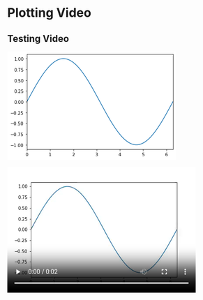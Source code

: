 # Plotting Video
## Testing Video


    
![png](video_files/video_2_0.png)
    



<video width="432" height="288" controls autoplay loop>
  <source type="video/mp4" src="data:video/mp4;base64,AAAAIGZ0eXBNNFYgAAACAE00ViBpc29taXNvMmF2YzEAAAAIZnJlZQAAYchtZGF0AAACrgYF//+q
3EXpvebZSLeWLNgg2SPu73gyNjQgLSBjb3JlIDE2NCByMzA5NSBiYWVlNDAwIC0gSC4yNjQvTVBF
Ry00IEFWQyBjb2RlYyAtIENvcHlsZWZ0IDIwMDMtMjAyMiAtIGh0dHA6Ly93d3cudmlkZW9sYW4u
b3JnL3gyNjQuaHRtbCAtIG9wdGlvbnM6IGNhYmFjPTEgcmVmPTMgZGVibG9jaz0xOjA6MCBhbmFs
eXNlPTB4MzoweDExMyBtZT1oZXggc3VibWU9NyBwc3k9MSBwc3lfcmQ9MS4wMDowLjAwIG1peGVk
X3JlZj0xIG1lX3JhbmdlPTE2IGNocm9tYV9tZT0xIHRyZWxsaXM9MSA4eDhkY3Q9MSBjcW09MCBk
ZWFkem9uZT0yMSwxMSBmYXN0X3Bza2lwPTEgY2hyb21hX3FwX29mZnNldD0tMiB0aHJlYWRzPTkg
bG9va2FoZWFkX3RocmVhZHM9MSBzbGljZWRfdGhyZWFkcz0wIG5yPTAgZGVjaW1hdGU9MSBpbnRl
cmxhY2VkPTAgYmx1cmF5X2NvbXBhdD0wIGNvbnN0cmFpbmVkX2ludHJhPTAgYmZyYW1lcz0zIGJf
cHlyYW1pZD0yIGJfYWRhcHQ9MSBiX2JpYXM9MCBkaXJlY3Q9MSB3ZWlnaHRiPTEgb3Blbl9nb3A9
MCB3ZWlnaHRwPTIga2V5aW50PTI1MCBrZXlpbnRfbWluPTI1IHNjZW5lY3V0PTQwIGludHJhX3Jl
ZnJlc2g9MCByY19sb29rYWhlYWQ9NDAgcmM9Y3JmIG1idHJlZT0xIGNyZj0yMy4wIHFjb21wPTAu
NjAgcXBtaW49MCBxcG1heD02OSBxcHN0ZXA9NCBpcF9yYXRpbz0xLjQwIGFxPTE6MS4wMACAAAAQ
XmWIhAAv//72rvzLK0cLlS4dWXuzUfLoSXL9iDB9aAAAAwAA1WnlBlKTViO+gAAeSG8H/P+IBcgp
qFiJ6OgGtohPM5Tz6u7ZxBt0i0UdqJB0KZn/1wnhcgCrkPlbZPhsgsn6Oc1yOU4+3HsanVKTYKxJ
wy/rgR5tBDdh1zAvTQ6dxFwLRytCS14mTUPWKp7fE3yGrgAk/cpkY3a1fEioVesYdWDRTDT7pSCM
i5YvzAJHdpfmg8e7GCoIoukz08TIKsM0bgmPwSp7s6tlhkBZVATFKfPPmouuRwkg9xq4nqdIi3Ku
gWqoUBqnnUHsqglOFb89A2vNxb2ooBFPDx2xIXalGyShGY4WliIWuzum3S9hXj9ewUPl4AE6KU0S
dvYJ2Gk29ciansVsTa7Id9nBd0U5Gc4yLKko60uJZdVAYR/fhVt6vKd4PqpxkZkmF4GucRLAGR+u
miaoo2cjmvr6r4TbIzIBoicwe0AEoIyDUojJuxRs9Obd1GW5Vtoo4D3DThIbkt8KU6uTg7y0zURL
EGx9Qq+Xi7R1XUsWs8YB7FKRxXKR9ouVVo81xej0TuNq/h/VwwH6v9JONDRwz1agt4KN1zTncoli
f7YRRAmu4nGxisLKwJsDMVnFzNJtl2b+OB9M8T5yNCU6oOTYdCc1X4OotmpjomRTa79oWKkcp6ir
70pm1O3HLwAAAwP7zYwiWyH8ZQitX2kzaFWC2BFPNvPQ/2B6h12rje8LBBQoWt6CyTXTkROSPnKa
oxF3INIFddZSQJbbMmJqsKyMadbUSTfDmvjGwtXDNBpLeR70MRL4kZ0y+bp0Ei3cGGZIB9drjz6R
qCrWnXTza0K9abZRFWrji0Gbg+eNDW1GBFv6EmQ4wPoGSMs4NrP9h0LCt8Q47m60cuT7m5EVIMcq
+VpD17kamT5K7akJviYtvJPaJe69xQPjC86/PBaMTMstxyeurSmbE19TUzxnLbbCfNsbQMeKusLO
JSKD3NT9so4Lru8HcnHrmtaK/PJykeozcKyqpEJi4yRTfmP5o9sPaoiaJ9WNloLNjVL2HFTgJoPg
WRinWCNNHbmmTLbB5LuMkJGfK607+rsmEf5WSPe3aJuVGCA6Is9nmmF0t/GuDNribptxZWDY7bwX
dTI4AUj0SY/2pKX5NRL9UBvOLdhlKqWtiu633CssdnvNzU6wnepbJj6k+SeNr78BD+rIjuLaNH7T
d9rQn7ZAj9CpCsdW3yFjLr6J3WfXymve/Sb3zDtWklhgDEZKTUDgqh3qHwyXRlmu9Fw8cnntjzSo
N4qletYm2ydJ4s3KjJeZby8d/IDigXPQRjyHOOKy4UkCBVvS3bYTpITdEyK2LUZu6CyQqto2PAqm
TLsUhO9j2AlRlM7I4hqD+FRGB+VRaYyIhTY91CACGsDteIYqZyPzY+tFDd42sVBbdtbn8PM1aWC8
pI7Nma1dAQbeLYDIsuj0H4Xho/HYJg/jgYEcvfrAic3h1POqWN/PNWwQ2LxcEY+psYgtGOB1DchD
h/pBews7Zt44u1gGhm0tU+5/EuMSqIDC2wXokMq2ZDIfUAM60VlJOHRrrXmoN+A59gZxoSzOyN9C
BneoipufHJs6POkWG1vDElQnCrRugGZM0EzsGoXdyTLhaEuKbJxUNY4mXHWi86cTrh/d+AzU4qXY
LUib8zkhRi0xW6gJXRJ+bF3dWbJfRq1AEqYylYm0xyrWJ780WEliNgeID4Hxo/ju5EIOovEbWTau
pKR0tjKzE1/9i0aqjQ9c/vF0oEy0K6jjSnWtRXDJwgTAssdthSiuoK0zLqP9C7u3v31mQmVVNlwE
LQAJ5SzSF8NDXyo1Wel0L0+uob01aKFmigjG9GtsHCzINWAeQGjGjgou1wnqDlUOWxEQaOx6439Z
2/QYXGaC2ChvklrKPkePNy93yqNSgmuMadJxwq8xOdjJ4XsdauBfuqBV33IjUMRw4fqR7935L6uf
TXIcOz23MRHjZycP5VKhYyZiH/HE0zfXYJxf21FSHwS/1n3hkgZiCz+MRkZsnrUBDbTIac6kqTje
C1izOCAfMk8tA2jUD/Z2vkdCT7zZ15h5YTn5YhiuwKtnc4j+m9YJzrCf7IGZfGFRLAd2SLXt2j8l
zgCnbXyled2Bz2YOFlYHf3i1tFDrfg4qfQFWmmiJ6f7RSsjtDf59/ec1g6+G0wMkotcF8oT3vn6w
BH+0bL1Yv79rq1lnQUPju038F8h9UYz1/+TEnzh0wajZst7E9qNkjZ3GItXCLCmTOqBgmJNa/9GV
3beebI2ctsuZ/xkbHiB3QP8pY68r/tvzRjJ3VET59rlenTINAxwai+q28hEeP0MPfDRKhQY6DRfS
19oPke7hZP5l0hpt7GbYbVO2aeF6gMen2QpTPUe/Y3NTg03tSE9LnsJ9SoS21AnraIgRjXMjHMkY
i+tNJWCJqwRnU+T3f/cTdQnwW/5AKfiadMJojpltKr7D0N9rFUZ1rn1UAi6kK9xgpPXv6uEV/FnX
39CSmqiP/bxaTM0GAMI0PKHcpt4HAhfwF/Nbk6n+hs4T+ZotyJwLhS/2S99P4QRWRa5TFzQ6xZkA
yAtnB1WR+uvcbL83+ldAMf464jbVvDLjK649MT5WOdGS8hyiIo3KUhvP/tj2zUOXj4O3flLarbf0
DrKvdJIGa4mjTP4q0715X1ggkRcvLOHCEu31VHDqCftPqAV2zmhNiYfjeprda2QzBEI+xkiPnZuB
N/hjnrmEwhPBpi+pfPF0nGgZR2ccHAcWW8XdrWJwsJobc9Ega/LowzrTUDp4hAGxjGdaObrJi9GR
WEMmMxuu9ka3evDVLCAEZsOtCMPx5hkh80vaGOvWbp7r/3Dbc/7NsR/DboGOvcDhpwN64KjVtwIJ
iZ7N82J4zZlRAU0W7YUkLfeAT5mIMMiTEaTQVAk64AACMcClxtZbtxLBvgs5jOc3r/N9LKDYjfT2
6Y+/xWsolN7qI2sCGPkHcwOxCicv+35oEv6sP0Wl7Xu3akbUjG+w+C2Cggk/80tDu7QWt+gTmSsx
cfVZGkhh9IuA2I2P2/5SiQJNP4asj3UAbfwKU/FQOscQVIkN9tMDMgcoIb4Q/zmyVdOHOT14afc6
C1vMPnJQPT+crXFRRVmJYgISL5oS9JiE+44ufETfMfVHwFJhOKzpSIR4IXP37gA8wI9KDsdVGyTu
9DixKlD2VTE9PDBbeQnikj90/ki/3vWP+DQuA1MZNGSOtAOswiFaNHUna+nD5zRkM/8qRx1F2krp
bFerHRMkmdKnF+bqVjjhsIS6iHt+2tAGop97xslpivsTBJT8sYQp6Vvq5ovvZOqqB4KBK+ciQ1p7
tCuCZ0FPPaKhmH2KpLNhRGItDKw+TelHs3cBdTd8OICSKeVB08CO5fLCpPXhXqXQSvUuMfJ6A0AN
XwF3SeoBfhFlig6fbLdgdUPemP1m41f8eG6b3kjpEX1RX6kEdqUI6DxUtGysmZ4E7Ei9gj8FaJ8K
YbqSR//dHdpZYSMzl2hWr2G6rEK5T6l8rHcoR+EitDL4QdIPkAAKDE9o5qxgvm/pvYtlXcJvPQs1
u0SiHAv8YbiChPeMFxSEesuTa+p12B4S08Ky6rGhbj2cUpIOLxtjkMnygAg+0w5pxEEcDD7U00Fn
J4IRYCSvwlHP0+tPqccYJ49mJGa0OtlPYTZWACMgFR2cvoBjNsY1HyHAM4xQ0FMCMbekH2A98lxY
FapRdYTGFdox/x3q+lgozHplIx1YR+q1UFf51Ky3Zd6FbG4wJf7bt3O/YWPpOGDBnVYe6kb9/h/9
dZveyhv64BBOgVbdxtqyuG+4VPOuIu1bqxGJbFFsuslIIyGJnt9/QvqgNV6xP7teZVvMuST3JIn0
Uc8rPqOJSfY+WZGnh7aOehRwIpKHagzdAjv/p/Zc0jbF9I6Gst/p0/mmNzPVDHKRVn+h15DxV8GK
78VsKebHpWGnDNCRJ8OtQsle9Kx03fuYoNguz/3SdGgilK7/FLGZnGqfCm0s6AEAiu3HFJJlI1iL
VpoZUWiSffbajCGvqPzRhYAFgMQWdLvMWUEQJkl2k/yAY3af+otVHeuITNtdO+5yd9z70p2D8/3u
McaSrvyc57IFauB6SvmQ7IJe+Hg5LHRe0hlGg8j7WLOpYnObPgECguAYNkhlp+Ww+gAQzpHmSRqI
TU8Qjy81F+HLTs7PE6buSGAwzZhZuzavz7luL7gi6DahjAzrnTQlSy8QQkMPIS9HEXLRoZ10dDt2
jFzA239PoUfNHz1gIU1/8DKwc1QT//h20PoBFj5GigQzhoTO+HHxnI1L4IUYG4+Y7jDPwD4f1bPy
IF7/vUUyzu+xNR7WHVWw6ZUF5CqsfD4bD1H7B11NY2O7eG1niYe1w4GNKqeNdlI5uuV+UpHu58YG
Fb5A2XN+A7Ut0nCWCotbVfGC+31pUyEiYoASAMNfjTvXKDyY6qX56GIxeqhjdeojp3jNTBeCMBRZ
Rion+RZITvzHasLbV7E7T8/xHOIOk1ms9/Bua9ab28iRaxevyd9kztTbe/Xg2b+PWPC3CodUOsfR
rXw2fvbWzXFPz/I7kB+nZ3ojB9fyz9KT2Ly8k61dhs2gauuB8upjad3cJBXtk5nFn0oCcsyTq1KE
GcOUqeqSv2iidayk6rxEEF4makoDUCKCkgY64AlwM/9XzCV2dDI4i2km4kohzXm+Kj2fnr8olPf0
Oz6irrb3PUO1HfEvsCsb6HmREsAsmUXS7J2LxnI2cylG3qwSz3kWVY1j95ctcUsM7yGgSPP2zOnS
Ey6otC1WM5YuwPCgLNeVzbJmJqQUJ4rlYow9tbcb2Vyv5zifZrE42umyBKCm3WO/ugtLCtRtgLCH
wuGZiDGDXLbjlQQHdMsJBJqQel9DzMzYqFIoiCV0n7qPYrTBe7jm1EeUt+USfvVt42E26y6j3aZQ
3wZ7BZ+MvVGRxjrqVcl14V++wOavq8spmRxZ3FzD1FAx7SX7f1VkLX5uVYOYNJqc+Z7yYITr49g3
DT4B0Q09KKEtLlXTswVZ0+8/7Le2tdqR9ctfRP+EVOwOvwwg5Hl3rZ14h/5+lfSpIzIBa7ykzqSS
+Ug0tB6HlD19/9iw62EGJe9PTLFIPdzqYSAnwpSpuUASGxNktrByEGnwcmaLOSWsDN3ZwMlBee4e
AcwbQy9/y9OH/KnhUeumEqIYVY6OGTJ670oc2/IF98GKk56c41Wc9r4GL3rtPntlhLlyCCNezpT7
HXh6ANIU5A0xLggKIVXJWIWChqmU3nVZ1bYnab6Q6fS+z+xkMzNoKblQGw+01TszSadtqQ84gquS
cxDH4/SwuCMv1JBQbEHhMsusQguDfBchhxI2e59MWSHYRVOz/w8VztM8QJ+Wws5mObSfeXIKuuhk
A/jq/x2dUoe+a0ND71m1hxxKdftCnhtsFzbkIWJiDNHCym/XJInt7oA2xqcIMcPL2nocx1O8WYdl
m/VbtEI+ZeoLVCRRhFqojAGwCAguDd8+n32i3MMzIKp1w0m8gXf6FTStadjqUObAnuoYXbrRoo6h
mzVFMY0w4DCyWtK7tUaSpT5Se0ingheCF4G8CwvrAAACXUGaI2xC//6MsAig6nANEXmV69YqVlPR
cXpLD4OHQIMWE45SPF/wD7UBlHB5FW2/4Lxi700C9ym10doWkLCt/DnD11kZ1DrI6gDd2f9UimTm
sccpITfMpGvzfaCAod9wFcEqlgHai8W/vCiz/M5udDWnj6dD4Sg3/qGTLzJM/06aUSXlV1pKUQn7
IzSJP0v2uBu70Tq2i6wMMaMwDcmWo6tpOUPX33HWSrTIiCzd+pH4sLPeqM5xewV+06Rs4I14tito
dTgIp2j76EFIwfbGwLR/g4GKvMH9fWsLGMUbQQmD17Q5PEU+Zdia/QDDe/RkyEXNgtcm0UNw/tCN
ohol1l26zaxWs6oMk2nlGoRguLI0zJRxu8ybhekELiu3I0WL42l/cwxuzDk1zl5bsgC0PvVdqiBL
HP5tlZU6Sb9nUx1Q2nx9EGQEEW0qxzvXC5ebFUE3x1X54A0fvCkx//oa7NZDEXGgOyEx641cSSvs
RS4uTCWBwcD4uM1/rNtAq/jt9n0XYNZKVckQvGnlAQ1/rqBGh/HRhnxH3fWsbJ4wrtoHolw8gBEf
vKggneLvnPj5je8ZqONAjtOwXlPqg209PdbXBqU6NCITbJQpvrHYPL9MMyZxzpACcL52FrqDnESK
qy7d2+e5geyQsBj33Mo6ZWt89lD2/z/QbDTPvjUWU70wItKmd+Fgv54kwG8uZhknjuNknBV5xj9O
w1JBwBDDsPjN/zwiFB4eVGjfd+ZInb82Eeln5Vh7l4i+5w1bVgtfymp6NTH0VuBdtT+eSZhvcME8
qfiFncO+UMV8fynAAAAAuUGeQXiEfwJLB34jmDVBrjtM+0FtM7V7RS8iDuNRZEnvFB1W0aOngHG9
OsQUe/l+ojId8Xsp+phoui9xyb70faRbNznBjp5v+jA9bAFESDNHdMQv61gBcEhzQVCz/DOKHhuC
WnEsX1BXTdDIBrOABjJoEHSm4SrBcgidqdyBe06r+9n0seEvsIl2YCUW0v5PB6IDqwsEsUtOn31G
G5M+b42elFP5HtCf68jXf8wTzQ0YKiOua8KpEBBRAAAAowGeYmpH/wdADaHoZBNBwEri/QZVqIi6
OQHAVaf35F94OfJVGQmrFVQzebToqnQhAwFBTNnpktLgDkfp4ATV0LvoDuvRJY67tz19+qni61EN
vRjVfagfR1c+hQZnX6lDhqKNQK7aWfyubQJI/DZ0puoNPf7Awt898XWP9m9/9XEzX4vHZCPjPl89
fpONij/NYJV9lDWzTVksm2NyJLvm6vHwV8AAAAFWQZplSahBaJlMFPDP/p4QVnFjpHpF/YRntipX
Ypn4/XlocsG3VrgceMAw4NwbIYHDwGwXh4XTNqeHN/HIBynrwFU3rasQHB17Yh8QDNG8uco08/oy
3V/ukpGgXWp1ubUhgxf/QsN+wneoZARahHnycSKTKDPZTMF6DbnSG6DnI6sFmf0ogyUXvknh+xop
nAkm7KXhIbwm1PJzyh4WhOPe008AGPNRZf85ywQi/cgy1i+4+9t+a48G4JTeLh5bcRUy/Ei5HK0f
1CwUpmYXbK5R15Io/Z/RKmJDrXwNKAqQxUAhABK1vD3q9dUEyxloDWUfieJUOde/FK6qwuhrnLH0
KfrfyFqSButaF+4nZ4X9k03kGhw71C/goMBD9JY2qojkbz/Sj19Vhnqsaa89abDOdlUXnZexQooN
bBVycJP1aBUpKQRsNoExvRF+DwNaI0zUzLx9bIGtAAAAqwGehGpH/wc6jzOLuZOdFUXZFZHrTThk
7oRxUn/CuvNrFfuqWbGl74BCk0JfRrlNc8MFDp0ezD8TtTDWAAfhW8BZ0csrOEaRpqECg/FI7Epb
MrhF20peM9XkUnF30dcJdr98S7L43zAmh9dJx8PhIyqntetOejB0zxn3znhjtPV25Wv3c3VuTI/p
DKlkhttJczksEBdVdL5edHVmsMT20O45p3/2nWKi8eaugQAAAZhBmolJ4QpSZTAhn/6eEAcDrEXe
WieYVBHwH12xCnZB/ZL598BG2aykjFny/cUGpGzI+KD21jUACXxvhM17vaZvzBtSbm0rugJ+gaOn
/Bhs9Psh9d/oS+oBpzXn1TTzQ1xgJKquBY4scHqjwf7rdVeWL33MStyH8BFVCc8ig03Qq7415BKt
59ADPc4AsR5FBn6nloAHDyj7UNSEdWABjQTwDQCeco9xjNkQQ2TWNQVLFp/DzaIbVBvqU+T6rhiK
HqqsNH2D1a7raJCCIZntIrHUIc6zErYz9O+o65UZ2vGFP38v5jbwWet3MenJ3/TOY8veOttFvLb5
yO8dGZnWB/rFAsMNS5k+182cprReye03JZUVZAQ9r+m+eE0l3gfeEXfP6saTq6GSeWWdnZfkzOzh
TG4T5UGxidNuDbg4ZyVfb/ntkWLJn+7kdpyUIw2pWbv8rJ68ukAnUSwKXrExEVy7qL4cxJ8zDllR
lY8U8w0akGqCa8Vhs2glhmg+1Krr2SG+Lb2WAXdqyvxPmaAW22Na2JXUcVky0zEAAADBQZ6nRTRM
I/8CC8eRM16F6Vn/hW7yZrPGIkvLTG38Hq7tn3OQoApKoyAlWACdukp3gCStydexFx1DqpLxFT3d
fWpW+4Hdw80jdWz8iAkm/e1yeG7o0i5i/aup7GSQNQ+fqYnTitsoZA9W8AqtKqs/Uj6TK24pTInY
bidfF5RMo0iZ5SGD6NInP6InJAUpPvAJAQfgbPA66E4oN7ANzFTAXEPJahO6347cy4D2Rma8Cdis
HrzdaDoDp5knmrh4wOSBGwAAAHkBnsZ0R/8DNRllAJ8Iu1PvGjuKE3br3I9QYNYNHf28ton2xdTl
acdxFK8X6ZwIw1RDwWmGxWZFC2ZDmkoSNII8AqeyRkwqwaGpi84QGPx40hwz8WPZUnO0qnhcSS0u
OC/LQbIUwY/TYk3oAY+DYIoeFXMnstiK4ScUAAAAeQGeyGpH/wNHc5uOXEhUi+l655ZTx1IRD/l6
7b6kLVMKrdd3vrC/dX+AE7dCn6nmGYHojPCGntqJNbwGlafi9HDpsHMWI6GnIRmf+mKfEGSzJpru
ERu/8i6L2JP1DroKQoYeJNXWEAGAewgbo4mDTHUnsxork1vQn4AAAAG/QZrNSahBaJlMCF///oyw
B2+VOAK36hg+VI3xWz27A524JNB9z8U0hHWJ93JM2WIbziYsoyAuKj03fo12glJopp7pETviAijF
bRRJgdw7diz09g114b2Y2Sa6zC3XboPO6xEA5obQOqeyLilBiH30/Y7qDwufyWXrXqX2C1gKQxUq
gtHpHKZIoEw+LQl9dizcz53toAozKWMSQHLEdHbmlOY8NT/BzuHfJ+CUjndgzUR1jgkRrs9bZiK4
xUtf1udomiJfxrQwMf58QTfgExzORbqA7AwGs8NJ5tKMTr3+70+BWWm2UTZojQMBjLTJeEx6Emfs
nKLSoJODQGSYw+/mlPIfKBvHFdUxGGGfxuSDSe7vIwCCD4ApXTfXC4Aq9bDDJxyBGMFEz2m9VRb9
iyIdnQd2ghUzDDLcwfnnzVG33Sf/Z1aYjucNCJQVZxNocWAPh8pjfKieOKRoFMucr2C0nvwJCwmR
wE8RGAqaeGSArTHNnh0GLus1GLjSQxoOX+hPHb/pXcXycjUjMIXT53s5qQe4rG9ssqj9sc5B0vsd
K+TBXX4HeGCi34IDGiSperi8mAy2KxzAfq0QJHfw2CmBAAAAo0Ge60URLCP/AhvIWzmYjGvW+EUC
TICZ8IYeWsm5G+JgZrALVGmaf1v4Y2x29GHBfUaS8Pq18kmwVCsDJxTHVQB0gYY0AojjklulmP/K
RyrAK5hYfVAjh6+k2SgMaTRWtpiYb1yUUWMJHwyqK7YKu4hj8IHHtbSjcl86H1XW75eT6la+5yCj
cowT5+CWl+IQXyS/lFqvnJatVB05D74Ibdf07BwAAAB+AZ8KdEf/A0ka+QCPNFX1nNKr/qaAhYov
4e8AfY9WIQGA49p6ACcXrwXQH93kDNbjTsIAi2PwdPl3C61bDiCvJu5itrEIzLgbmOdaDc/Lezje
EHnqa7WvlykndYwdCKcOH4wayLe7AXja9BQJeg2zkfTC9SQ8WOBBEZL3xNJQAAAAhwGfDGpH/wNd
JQ89rdyV26gp3w4Pdt5VT/vYrjT1kxlkZGAlfAEQxazyAyUhHG5J5ZpFox7IvXmAfeQkx4CfTLcv
s5sDR8B4TYwMcoKA6oX2vfivFse4QUBog3XgiVwk1GlG/eyWdVpvmFTj2BWznJ2oNQqFgNOSVHzK
9wMnr78mNJECD4CRgQAAAWJBmxBJqEFsmUwIZ//+nhBWcWK9Yyyu4DGqSCbdpcZSHQAZTymaakcb
6YGiQi2O2mw3w0kVb1etb7xOw6a74/mbKFxwFYNcfGfs4aWSw7xQohfGgQWFiYFBp9M7vAcuzeRf
M2w1E2OSHWpDafxt5Z0pJRElZhneF/3OM/GZ3NMQH3pulKEQzVFaf3TR7FKgMbIC5qhgAgYn0LTQ
dXxiYNWlZCviwGtGfIbD6Ui/9VE3JPg5ODWSB3ldexxtR+gho32Yem2EoEqw6K9Wul8HMwi+eXwa
ByNZ2pn7Z994GXgvnzNU4SE3C4j/mtp3iT/Igvx34uLzDn2yHRPYIxv1i26jv1iuUgDHHYLeyUY4
qZ1rP5+q+fyoYIf/9mL/P5+szmeP/Ku+cFWoDRmJsMODYr9KaEQNc5Z9casr7XbA2L8bLE8hDtVV
BWHZrFlxW3rAw8dXPuhJ7/7gzPSwoCc4ct+Ei4EAAACdQZ8uRRUsI/8EzAyZu9jDnmdCe5pAIPxO
dNzPkJFiAaQACG7DymBLDsWYwWFUxBOw9+tEDPB4fFccduJFobqMBP6KkpNLui+gQoV1XaoSHrrA
blgix2CH0OXInlXootvlcF6Qa9wesPZC5bFTVe3JOe7CZidl2/Y4OcnMtnhma/TFQj017PoosVyJ
Q1WVlz7B3YoQVMP+gFe8jDjt6wAAAHkBn09qR/8DXO/X9o+sWNSDmlc2HkbT+LrcCChsyYXoQghf
DjTwx1qLdSKO8t/TxNzpz/3qkqjTt7nqUxwbftO46TjT25CvHx45Jtv4ga1wjs10KHzhqauvsOa0
rFD0So+GIfQcZSEXpdLLCZlrhSzPUsz8H7TzC6H1AAABzEGbVEmoQWyZTAhn//6eEAezgAwAcZCd
x6ko7sI65Am3MZarQhz3OJk99YtGopIfRw8JciWr+5zuTePWHw9dgFvpn8CbL8YyRjhuwaxPRSBo
3RYrtZz87LsQq62Kf+WVoieb7eebhJK50V6AOCImZJ4CJ11aJw34UC65gJ+2VvJphDv/IUpdQ92F
TjMPaJIbIj98AypzqN9xgPNvbFUmff56YdF8/mzI91eLbo7ufp11NSocfZCkv4z2vDyemhj1OK4S
ds0UxqWvUBzNtEIGe96i2AG9ymww3jvXp5bTlXr0kX9LWKHt5ODTpTMXAYaMIVq86VSfCTNNG03x
fvlwBIn02mI41LTy/Tf+sbWY599J7SHE63ouHN2NIGCQUoDc8EY6rkN4g3E2jdrEAKlvLD4FYEko
7g/wsJJnUZPJtCiHNz7YN3TEGYpKicBEfPOGOTPNHV98VjX4jNqAUE+9xUbfZ0nhtrg5HP7FgNSq
JqQCtD1fWjUzpASbCsSLLBLpV5gzM/UeQLWDNkNpFHGTD0BcB8BG4yfZfffruql2GsZFpJXcx22g
NmNeS87N1v7oJh61BxjQxt2qY8Owx5jY1Z9O2Gyz2/XrxwByWNAAAACUQZ9yRRUsI/8CI2hErrml
Z/8erOhAQ3Qk7JFGTctfd8KHMZ004s+7sQoyMd1XqBLSAZKnVsWp/LHy6vlGUwjaXsOOL/tkQBBL
3wflsZS0H+kySV23g+UyS9+3klWUzGFa/41MrDxTaeh+ebyc+ESwZxGiotLT5WbavGcEWNiwCgIf
fFZFhfz/92zNvrQmuw4Ie0QjYQAAAHUBn5F0R/8DcXaSA0I1HXR53tfYfteCBTPG0SPfwLw343YU
SdvQPwb0Lm3dVmRVDapBMmhJ5AW/sxAB0WPxZXTaKhrJeKyelvKKExHJP8j4m16oJicVFWkpRkoM
Bx+rx7bQY5v+d4pHIy+xUi/jGpq+fPRBmJkAAAB7AZ+Takf/A26JVtbldwPXNX3wdxQeLpwHO8yw
PsMxczLPY8TIk7yMfrwSirqd8S97u9FeGIof/lzdX1EAzmlw+3cZD8/0h+RNhzyz8FnFqde/NxVu
3AJUhMS6KX0p8ePMGs9r6A6CH35mz5q4Vhk6kvTVFPmFxs4dzEnwAAABYkGbmEmoQWyZTAhf//6M
sGxrdufC6CIXJqZgBGR63v5Lb89VC+uz0vhbAP+Ecc81PfoeEepoAe8b+Hz001UHhWMPgV2+LsOU
hylFrGBFb3Ca3nTUeReSIpjgdEd73Cqz8cABOvS70B5FlgUZDaOdKFvd7/slkvhu/ju0d7MI29n+
KDReN7RrWcpxX7b5m/ZKS8+ov1dlnU4KAMhSHlL2n5mL6bR2Zh71qCHMauX27SxqaM8RiB3gZAza
gvlOplLtivCd8v1gCgE1AriBipPt8B1Sg9owA/AqXObbi7G8bGjvBS/hKEYR7MDDOev2EJL0jmQW
8w9VuQEQrgZiu9qOESUiILsRWdqHeT536/ngoVeQyRdOJp4UNZ5JkGngSZdcJJZcDthq/TKYoBzT
ZiYIT2Xx32KkiSfcJO/MbFlqU4wT3PUEzge3/dbb+sfjhVL2mXrQWYnxcumFbEpKQqdLNnE7YQAA
ALJBn7ZFFSwj/wIjlc4SIAE7H3THRIA+ivfGMRQ0LDuNjbRxvcoDjTo3Jmt7jy9h/QrE/i1+sGaH
8nGK2jzOMM2pLvmRWLcRAJRJsZtXOvuwQFp3IG1IMEs0FMMXZ67fOqCChgp/3XjhOwO6aBHLY0HP
dG/rcIFuQ6Oh8TTcWSE9JUM79xnJSmAbzbWndRAJzj6zv8Xd7u3rF0rbiHd2hTpuKkVlHP5SP/04
xqGkBgDLSTsmAAAAbwGf1XRH/wQUbjsG1vSACaub/hjLta248syHLPsNOjMrNtm8ADh2cJN7idNO
qYcUs9upkj5/UJisVGBBxPPKJ6Hlel9wry7oR78LRJSk8pnEixpT0b1/6XfO5CUlgG7RGo47vLRk
gbX77tIiorgc0QAAAHwBn9dqR/8H7bxVn1MaYVIs+XRjIC0SSJvCxGbrUBVB74cKEZrQIGLrjTbd
JAuLnThcpDC3yhtq/VwLVmvF1fh1xSwaOkLjlXuqpJV3CzDKpZhBU4iogWserBb7lIkoeMlVPZ9J
WJGTk81QzOkAFIdo5ZQBG9NemtIl6aThAAABYUGb3EmoQWyZTAhf//6MsAfDc99r0KAEe9JAsvUI
rgxpwVyJIs/HrJpmxU+SYv/0n6y7fgk5mbIp7/ypX5Vnv7qMMef51xepY1n+wWYCOLHaYi9YoN5Z
L//Aig/FrAQe5XI30JX7n+Wh9O+NhC5QxSKBpz7yxEXR5GZyJryOK+qy47o37KspM6BUGA+dB5+Q
pl7jBj2/2CDLVv+OoAaI2w7UVH9SVDf4GlojNEmx17qI9OEAwaVDVv6kox2ULMVfH7jHWKgafWYB
miHPagD/pLH25MQmAulJU1Vs7lm7iXW3dUQblFYBfw+5ccoPyGIexCY8iME6f+u6TXykPZOhFkUx
GoFv9x8qCvEBOauSoR9OL/82cuSn52QOTQgZG+CpZPnC98qaOodjwUSojGERf4pwijMvtH06Qz8g
iBFtGUhUhFjedYRBIsuZ1VzegkAACvGKPsChIPvM4vlJgATaeFQQAAAAnkGf+kUVLCP/AinuZ4dA
ACyz9uTCU/ss7Viy6K6zW5a0DG9S9SsKJDeMeheV8If2FsLWFaswVg/H9aTj40rm7LWviuWR+8vX
uaGjX59dLhzouxVoBeBiFVdGVJ2e7hqW05jhbsOmutZnFGbARwdlplgW0SDig4vdDcPV5uMVrKx7
9SYgbs4X0NWEtGCfJy9ansfqme2Bqutk1ETPvIrbAAAAZwGeGXRH/wfr0+cexmhldsq+MmWXgtxM
J+RoIars2SRx/yThJ7u4JA0HWGV8Alk+d6WiWlEWl8T5j/4EFpfigSXhVJjRh2yn9FIlgRK5B02C
8770Be/dUENueegdk/PCbvDcEspMwaAAAAB9AZ4bakf/B+SyUmLJG9PDyem7+P0WbSOX9rMmYiy6
j0bGboJH5soAOq3kBgJMi3BrwBMXufFCZJBycGGIlmYnEpTX8WCHLwDxyTJO6sb1M8yKuVhLlITk
hOiFAsatj9Y3Qj+J6Nh19Pa/ZMOuBBCfMdEGk0E31u6aDzvptK8AAAFHQZofSahBbJlMCF///oyw
B8Jktr55gDb9ShJg5i6FNr5zed5OGGetkvFj/Pij6kmp5egBpAQ924kZVTr0tTVscqzpvq51vt8S
q/FyyS9UJxN+7mTjklwJqEeYp7CpzrAuxp8LzpHYPz0r0M93f0VW1AytgqFiwxI5pdXGjXNSc3pD
U3zlOaco2CA4Sqzm36Hs1I/pqmTswpPc6ToNYFsy8QVspefL8Zv3gj/Nb7l6mq3J94so5N0huWtS
gtA32//v9rcZDMbi8yzDS9E6Qq3fvaaGWCWJ80ndwMrLLLpYbU3jjSWif+x3gU1h1BSbi6CtsNnl
Lc84iSHpFXmfrmSPK3ZcCfv6caKSMnXCOurpQ1lX2ThH7CErrjUSCmwi3yJ2N6Kc0dnETR+mht/u
7wjj8n0pr+ENzDQEcdQayk4fbjDx7HYE6rjLAAAAe0GePUUVLCP/Air2XoS6346f73QSC6UoIcRd
bnn/TPoeEFlEGbXunqmC99gNvRorlSuZft1aOFI72U03/+55mjnyYE8YOk80AGDlj/0g5lrABlrt
xAZDV+4IkNcnUg3gxWKUyPsnDc7udX1EaYLxVKa33YDtUqaJcVJKqAAAAIIBnl5qR/8EU+fRfhxQ
yJZL5uuc4kWx9R755j/Lt9kdZuwSdxJRdbOAIjgfvU3R8C0IjzNdhMdU/QVXZUA2wjxkGtz9R9gl
sRF8rfdI0FKdHOuquHDS2qNnWOplIWWcuEg3Tsqs7WHmUHlL/+kZFjg3ihEhF9nX7/cfaq762gnW
tTjgAAABH0GaQkmoQWyZTAhn//6eEA1/FjMx8CPAdw3iln6mts+Y6AIhclACYndbpjwbqAHoyXD3
TMX7G8YtLyp6iFdCySqCs4U9Atpb+/q+fDeCVZH1o9X1mr/gdpleF771twpBXlvKCP8fMm7ddN3j
RnvLnW5+NDJC0qYMZAXyzj/DlXxYmsz5ijNytpn2ydm+6jwg3M6ejhrwoCQeX4nNTjZl46FWcBJb
DS7c+yxss8AEEB0Uygf/qezFfBnBZW6dCmB1mgCfofUdB6V7S8BkHA7ryJUswCtdju72iNnpw+VC
Y7vfcDBHc6ctg6Usl8zQUrZS5wwUm44F/tbkYLRYs/n+pUiXLnPSF15iYnNpQ0mieqS1XLVo+4nv
OoaIO0hg2KmTAAAAi0GeYEUVLCP/AsKxBTQ3GhvrzX3yyk9Imoh6eEIZWCzUtsYQq+G2sH/RLQXz
9l9fNcegOnmH8D6pc+G5ogZ+GKKQSMwRosGdzpdcYT7xeptbs2VQzfSRn32GOUpLMv63hNK+k7U/
vvkvvXfj/CEKbK9BtcrAJVNnYfj5Wf6t8TEF6T8LOTOphm7wPkAAAABuAZ6Bakf/A/UAoj4/QHmZ
6G5xioAPSHAd8OGrw2HJRZoy/frBBhUo2sN4tI2TVCAn83+Nt8M+9MphJrsakw89EE6TuHE2m/2F
+edLQRRCpWeE6oXvz94EdFPcdhygXIM+JmrclJ5A25DmxcwLxt8AAAFqQZqGSahBbJlMCF///oyw
B8oTYEO6U+MePUS6FEecPWml/c7FuYoC/QrXtOVF7aXAAh+iauyMN0M4//Jd4Qp28YGtpfcpiymg
kzWXIfe8R/wCTgrMwJwjUA+NMTMn5Bc0udeXG8Pi49310JobiiTZBzsmdZ+yNgY5VrcAg+H0t88n
wc+Svu0kLe9cKLm8A4XxVfw+6RmgfjBckSPwwMcS/3cPRpDrc9v7urVqk4AS9ulUw+JrEjWliquj
RSxI2WS+O0mb2VkUJVbeNkT2TfDvq4ughDSZf36yD/iILr9DT6DEDVp5YjF2SvmziOPperQJOZ9X
onQDwrJw2q5leigGr/NWRFl85+EtsrDqKGhMsTz+WaPrMgk+FPI0MhA/ghhHI4OjfHNTd2mTWnuj
wrXXFw3VXHRcxUI47sDhYZR+uS2DfqSO3GkbziQsEESNHgEl7e20pyfY3F5OpFpNyurK705osCdA
MmjsY4oAAADNQZ6kRRUsI/8CjhQrP8bV4qfSW9NFkBJH9g89ER8gJ3Es8IiBaQ1M+t8qgmD8H/Bh
5azhS5CFLctKRQsP7T1nQa8dwfb82tkQCK2rlPl5KpWzKxbrNoP23Frcpn1NYHXbqCWwM0QT9oE1
AErnR1AAbaLfmYZRL0F3KoYCjfPpRUUI4q/yVM01wnFeQ8wD0VaAxvMe8hXOretYexb2MFPLsZhl
ndJDTNamRpAKn+MIbAYdGQvkRKFP9PutVAsFG60/9LFxLbDfL+akL03joQAAAHgBnsN0R/8D8xWB
7ZpQk8UhKHLQxiu7stBxKJhqjeP0EAE4vXp9OR6WLeeHk5jZyzX4jzBDH1Dwrrk4DJzAiNA7oC4o
dxsGPDA7VjaK6G6ujIa+5D9yAKam5H2TjpvmJbhZg7MwCThdZvozNKnSFCF4B+T6V0QIUEEAAABs
AZ7Fakf/A/UArek1IfS48MNFPtx0diWj4NepSVGyzAAnF69Hbn7UL4WMJQ8OS3gipRblLzNQqwRr
OtXGLtABp6pAY5ACZs3XHRVvZadebI2YfTB5kmKQa1fwJGO3iU6+VRpdlvhCLIo2/maVAAABOEGa
ykmoQWyZTAhf//6MsASBCzLLG6lWOsRlbg79XwAvnAAINg0qLZSGDm69hSg+XAQpxgkeULFFB8rt
fvmckpZ87eVaBCwMLVIx8J/30jrpjX5BLVXgHT2FN7KncVfbCYS5G9cgYt1oGSTXRePJQdFshKHP
2JhjCH7MhO1Wi3GLviTVhRwU4b/rcpMGv1DeZdkO+uwOvXae03iQVmFLmmnGO17TDpnegUirrjRS
yP2wt9vAs0zPTj0fJERMR6p+XJg/FBP8K7Hd33qpIpEkSiN6OV993To5OzjouEEDqq3A/vpX6gm+
0QBZ+yR0Z3MYh7XaH35v/W6z1/ztrjgasoi027YkQ+EIjItapa/2xJNGOgptYzBsp10T0dNMV+/J
C3Bo/xAA5Tn/+v+vpLbWGtsATAkRy07pHwAAALFBnuhFFSwj/wKOFC4/xsCK6f802NAr0aXkfna6
WyIao/BFQA1K/ESq2UWcTdxOmGy91SjhArLaIV4extwhh6VqMVZQt0VP9uXaQY2kIb1BtB17bLtT
cHSHOkDndENMF4gbvIBTmTCZpF41kC0n9yLNVjZHLd6cIkYU60+7Ega+Mi5ZS4PwC5P7CcVhUcYw
ga0Yak3HHmP6h72drz0byU9vV7vq44uvD3lmU78SFEkEH1gAAAB/AZ8HdEf/A/MVkYHFCyeINlUh
v7sY9V+sRXABaRR5rJsOZi1OGa9AABOJxV0BpoS2q3UlWbDThv/fKrIIWTwfOyocOjrLh8KWv36c
cc21cbA4/qX3iz8aFEYKfR3vZ3OMlGVJsve/CEalj8elUfenXOAHXuZO1wuMmycTaamYPgAAAHcB
nwlqR/8D9QC7UZsArsWtIqvBs3bEOK1SBADbLNBEyRk1xT5pcAD8LHwnAoKi9oyJLaMBBGC5CQUJ
LP+GR+kulq5M8uIvJBCeNy/hxL9IjbpmZHp4Ikormk+CG8aAa5NHKAqdb5BBZot3Gy2Ki4rKyDSG
IlgTzwAAAXxBmw5JqEFsmUwIX//+jLAEoBukwYJaKK247JiK/UJoAORjpBkA4wJTXr1WmWp5BCSM
OaorX7Ky9GnHVluFkcGd/zJIytWO9CAGXjF4moQ1wELc52tMpLZeDoxN+Neu3FWuBEgQcg+nZ6nf
gD3NlwCTDkbEDa+/CxlbpJ777h13B7qV9xwBwVS6/S8GW3V73wfkWJTrkJ7JKIlEtpkQSR1cHcZq
7y8rppgDF3aXRikTIgHe9hI+xuTpTHXt15KIofPQsYRbXoVMBAwloxlwvRZwkRUz3FVjPHsJk6vU
oJ1B21yzR56FEx/1GZap2bre4aEdR8HnJKHLEOGM6DY+MCr8aFA8loZABDW0IMGa78A0D24zWXNN
XzKDncbCiylM6iWmzGDVH2PfNGFGEXMEYmf3PUjIXHWz6X+Fq1vnS11r9QnzWTaDAxu109zLGCUY
fzPHc7Y/tjhpPk72FZbypdQ8FAzMys5oOHFaiCzpFKTZ7CknoxCkgY027XCMiAAAALRBnyxFFSwj
/wKOFDGtnog5COk/E+xf+guOUU4t8XW129Uh2bJa3logMnpZuruaVjBYdde0fJBhDYqpABLDE9R8
81bDsIO2W+Cz548Ql3I1GaGcRh8Nhpati9u9ggW0NyRyIAxM3rDr2Le6qvTGBhPIxH1hhn69Utia
4l7MqEZ/G1Re7VPfbrKcPaYXm3s1qwfjBwsvt0M/GFkUEZ/eKIo5jTF0QrxilAL9K3jgmjE+PSI0
AkoAAAB9AZ9LdEf/A/MVpY6WQqbqCfHwtneeOXebwBLwSk/Y2YZzKAnRU2qXhDR2dhdHAATt0GjD
WeWjDtlJnDa4ib09qkN3HaYD2mL8+hnreyAN3gdQIAj9k6zV6tjYAsG6wkvfPxOTVFhC7gJQPLuF
blzYkf46mpSqGT+76U3yvREAAABxAZ9Nakf/A/UAyt0SHA5BUy+sUi6Zp6eiC2dbWo34Oa2d36FG
KJAkCKYgjjBWogBKQ426AvffC3NZStL0MBIYQVKhPIiRrGzxmJVtZ0DL9trRFVc6eZ0llGrENcic
Ubb42mFRSBKJpkvfy/BZf1/rSzkAAAEvQZtQSahBbJlMFEwv//6MsASgGCLSaZj2jIL5E/eeLr1w
pxBoxiJADgKu9FNj/+CpVZiArs+3lbmi8GqFtpkh1JXbbrXt5M0TW7/zmkldCjxvIK1MsMrDC/1D
laCETFJDaKuPI5msaFBDYiztT3CQ0LI4NYJWRcFy++pxLXYOa/hU7EJnZfRK2Rzc6qVFwzhj19sC
I/wRq8cfQlp1VVmy2otxRt300axYMF5aD7648t/kTOumEjw7stPlVSyAVZcprWK+CwgNM0YxYaFB
nHj7Q7DM/6jF49jzbrzgP+CNNgs04znWLqsTHSS4L1RqdNCFtE360bBK8NhbCLkTnKqN2RJQhavt
Uca9Er0a+E7pE9uvKiYY9QM7XOkw72tjrkTNE3RuMYiGZa35XiA2Jo8XAAAAgAGfb2pH/wP130Sp
rnYjVT9B1BkKeVKljWOdq7ek/zraxD1Gej+4nZu48Zic1n2wwsN/AEeABNXQFuFgxesNd+A9GIRN
xkqXfuEvTdjwaCyY2MOj1v5uRowKPs5hBNdDdE+cXgENjnBH1KmpqXuTbdHnDAh3J+weMMIIRX9S
gsSAAAABBUGbc0nhClJlMCF//oywBMAajLXhqqRUO/KOd1OkfdIFh9ZbMTgQttvRsaIpGvvy0FhU
YX7ULO/+BI9bR5SLC1P4qh4afQpOxhwNwOVxAmxaixA8fWWhvo1+740BKL6rMkvP4Rk+6iOEQsbN
zN6W1WlDh5T2g7C2WhD8P6KeRSt20ldaB1fEGglxN19ewMJkLxIt7XT2Kv9JZJoouw2jAqXhEjgL
U93SCibLjFgU6adVKtfJ7qr90oXuEwXOgv5A0ApeshPrxurov3DrKF4Yj7JHIzW3Z8CwH0OWVqnA
CBk8Mbo8LTrXWkpeggYkVwK76eyRxkSgu2uiWosY2SqjHyguUZIi4AAAAJ5Bn5FFNEwj/wKN1P+k
/8o3hGX+axGz4Y41bIqSHpe/UABxYPRctInMc2tJU6o0sOclFobPSZ7kY4ph4p+zNdzUPwHQ4ABZ
W6D+6TllBfBDSxTw6h1/b6RbBHeRMUp5aaj6JalUm9mwabNcNrl25ztm+XX2+UXI9g61WKuBnqgZ
gd1dOhTW9XT3Obxo3Rj5RtAOA2PeWSnWAsrfzEqsgQAAAH8Bn7JqR/8D9QDZ3RIiN9WU1IftM9Dt
HxOaRjmyOyvgK0mRuJliFTE0bsff37LyLI4SAVTj8/jp2hg3bq2qJrpQ/JMQAmJ4y74x6aaRelg/
ySsX3TJ1CadpbZT9x/S6CI9Y7zWABD+ooBdrAIYCcUkMXOuGNotEoG0DUmvqgsgIAAABCEGbtkmo
QWiZTAhf//6MsATAGoy14Z6EHpZa3OgbSA4BE86UMkw5mtVLLJmsjpQluKLVmh7sqUiapAPg1AJ4
GiJUg9ifrSdSl15+m13Zspak0Uh5UkKaISAfsII1dMT3j2JbUtlEPJvFCatWBdoWrgoJ56tfABVh
/68mSa8cP7DibOq9OxpyuEBvgF+EOwtHgxSQMPTfz+YLzLlk9Tc//5I5TQMONFKsU9gzOZ61z02m
mM4gufDAw3pQru45Na3ZJsCMILf1NBTVzRkUn98+2oOJbP6dkblTYS82Rbg8v4wQerHltVImiG3j
VPFnET3xqmMbg+3BtTVZZxnhmlYBX4VbfoFnoIaxIAAAAJxBn9RFESwj/wKOFDVg+d4yrl2lGFZ0
x6HLCXXAV3a8Rc8Wu3tJcCrDNqJGZ2GZobP2uo40fWgkvrkXny+ci8BT5LQi4jvhpMAAssxfQimG
pImq0/aU49HKgC6UxW6cGjwKw9P3flyMeH2I+fzANM0wUQ6wdhlcG2ckbrVcqa1ukJ3v41kdLxSO
7GeE3uFl2wq9UUEoi33EqwWEVcEAAACQAZ/1akf/A/UA2FGW7AbonvlVVm5tjyXEesw/4SbKrA84
Zcy7w0DiEMCes5e5mvFUG0L+SiYXQkx9Pfz2c5h6qwLeaagdOqOa+TGAAGgfkdTUPO72+YoqLtQc
lmouPFj1c5SuAc7xVjqZYhNaBgmo7L1iVSkeKoz6PwEyI+6FaBx0ErxuMKsnhk7L088dNeLGAAAB
iEGb+kmoQWyZTAhX//44QBK/U8/YCwcwG5OhnMI6jryC1K0a+sXMQA06PTVCQxsWLFzPodfuKXd+
raMYLDJwRwNKS4of7xf2oDjlYwejsqUXrWQU8qv02iCIfKizfv1cxWD3sN06W/SCe5aHSvIv6bBp
be+S1Z7Ru02wI5eMfDa0QEZF1xZm9yBwR2fT0wgVbXXFCE5gSXG0vdbATk0hYF2V6ZhJdJryAJC0
hbTIpvn/HHYa3bYaJdQS9GSlKk69IyA0shfroXauljf4Z5A+X86cD/gG74MmSdI0fGCmPvZzCfzD
tM/zuzX9r6mPmb1O7crs/YMSMcWpn/tVBGRsMK13gcbLD2xevmtW4GrgCdgEJodJdIwJuFd+L/Nf
6/RJPovY592MD7fsZdnMmEQ6b6fQoxYWk68kZAvVDxb5tzLJOGc9U+bF8JLq3uU/031hg8JwwJu4
QJbMwHv0m2kDx3aVJ7Jef6EieamUTZj1dPSeuH/1e7vvuDKEtwvQCFeG514vibYjtuqxAAAAzUGe
GEUVLCP/Ao4UOPrHfSAQGL8EXZp9BeWXVz7/TesgmgXng00SJ7VUMNOWdCopbra9/yop65qg7sgl
soipRoDxA/5L1mn1y3TukxLjq6PMvKHm6HJRE6s0ugdTDvA4mveFKe+GDLoz58/9igkp3ZpsurJb
TGpqHoXC8Vs3v8AIygJlUjmiGv8NTfZXT9rYHopCArDAA/xl6nmyCyMkRQ22JjEJNHYEQbdB1yKS
gsZQx3NY714zvdo6IqEIG6wfst+qddrorPtbks5WzFEAAAB/AZ43dEf/A/MV34/B/v5Xve2GXIEF
RTShQUzsOXX2bUwGZR52cnnwbuuZL1c67yzQyi/SWuY1EQuHpMD/ZlwmoATVzoFfx09d4vIeIXgu
jvul5tNzFT8ITtIm0Z8PxtMawqK3OGwwj/AB7K/mLyWQgSIDLC4d0X1na9+lPADIgAAAAHQBnjlq
R/8D9QDntrmZdTn1BkablayTco01J0mS6OvDI1mgjuskTksI2eIpWbFqGsA2sXpDuGGB0irm76id
5CCm2583Gx4JWavT+emcP6Vb2vHKlAa/IveKLJ2I2CHtahtJP83HZnkQCMxKHGnvWPYPN8A84QAA
AO5BmjtJqEFsmUwIX//+jLAE4BALPOGwKoFFtlpwi7BPPqsK/6GAR16AoXUvsZaq7xWgyO7zPW0B
Q1TU7WkbjlGZaxoX1QDtIHBb7HDftl+GoeFc2tqMdRLHFOaZaCoCWp52BgH5UiJrqvJ8EIBhQ8N8
TTTA0b5sKlowxou5kXjUbPD9MUm5GUOjJYWb+u1qNbxyqYOZmlPrxwOqatbINiJUL4AByqzPTeCl
xwkdTUO14OgAHh5ozZKYKKoOHKyRCHBb93E7jL0NpnVl+ij5HOoO6vA02zI8B02L9PV98RxAiM1S
na6KagbFdEp3BgRwAAABGUGaXknhClJlMCF//oywBQVnKOSUeY5OhNfyJ7o6AIgEeMbTXyES2DPO
k8sPPSIrP5MT95sjhOsIyE8rmfwfQkbeuhhQzQsHQEiTQBv20qEd3tVxEQrCykB+TVPGXMpP66D2
DjI29hlaldTJvBZXKtnA3rPerwfBuboCzulpqRuRZyfNx4fQtmrHnXJlSNGs5vlBdlWJAaNg3dMq
ubxyEkSfGZFqNEL2MJiKFC9PMEIRZF1QMEtptfXK7qLN1I4zpW3lfxXEHcqT+SyoraamvVhW+iqN
CEongOz2fXjvSgMO3nNxPSipKoSP7mSMT0EN+CKP4WE2EHfdStXMj60vB0pDcl9FxCQoYWB8j8AN
uHaCV+tAbedUoPGBAAAAk0GefEU0TCP/Ao3VBN9lyjc0SxEimDzEPpTn+8XLapgWAXXD2s/PzxVW
fVS+aWhaQrbLlqnISckM52mqmxb+fLZ/rmdlvQaPL6wk7Dvt/qED+tpQib1F98dp4ZeajmdVg+xG
WawhEA5nQDDeRdY7ya3YVF4nLlrZmUVNR5pfE0KjZnVqrtcduMkLTE22769iNVAdiQAAAHIBnp1q
R/8D9QD8fZak3DpEgVAhqQ/kZ1gtlQzpf1pIRC4cj7d1ggX7kmymEEs0L11jfwhPPA6iNlGgjxZI
mnQ3fFH3zW8uPxFxgiLzRhJSvk2Igz04vBOOy54x5eVLX7ZygXFe/P4dlZvxseThdPQAhIAAAAEZ
QZqBSahBaJlMCFf//jhAE8ELwCp84Gi/YCxLCO5BYxGTMJy+L9s+TJQTfz0LQdJm58X8CZGphTKC
JK8Y24sdQCsBtMCIjz/ddQIxHRqyWuf4nUjW4yF2tTs9YPFfRIMKC6EXDxFOY7V2graMLwpgKy77
J9SjoXr0kyfzjdFF0Wo6OaTObJUwZmsJmNR78EoyAWNyAFNGF7AtrGAA2/TahM6yhZRE0eOwZDzc
NAr3xi9syRdrZQQggV65zY4wpLt1/HgQFZh1m/yUhj2jyfS9E9uodPeXk6h52PqHwnPguLqJhLyx
P25o5T0+WifFLziRm3MeuCpbR4lURr2/nvkRrM0+NtvKpI2NZcrYrqch1XYFJJQyLeqMKiAAAACP
QZ6/RREsI/8CjhRCPsvMbmLL8MM3wSLIJ0u4zSV9Fc0JBZ40dCIrTFLSITzPzzDAtzRgU/C5Aay8
KGRxOy7NkZTguKPeWigIC3aT6Ii4H0JIvbxxCQUKbSlcfuBNxdurte0a4R0t8AB+HkctRO9m2Gkm
SGc4un8PF8jzXr+fFnWYPu03hvOTAfA66X9aCD8AAACEAZ7Aakf/BRpTdXifVrlOygE1QY3MzQKa
GlTX3dzyJnuPlMOwqPKsKM1/+dRdMCwWR91WSe6otlsPtELTGamoEzm4H3jHs/VzvXTA8kKNhwNK
rM+va+5LE2Lo/wTpwv/IdQAfzoXZcMuUKvUGMbjCW7m50bmLf19syTX8McD13pdwWIB3AAAA+UGa
wkmoQWyZTAhf//6MsAUuj/BDvcwi7ybcAHHicxVXQriOtmDn7ALfmiu0TvKED+KXG+wY18PV+Jnf
o1aSV6LTpIduYd3C+lqJtT55o09W2clWd5AWfjgAdGsdM7h4Y1thsNsAJHGL/ZoKq8uwjTd7cZtF
Bmj8kwmPW7acHVSUmBxFDT1JOu4rb/uoPeY8el71SPoM3rPyAEdAfUKKcrEYQmLh24bjfSGKxD1U
985OzqQQGKwKSrYoyTmdwv6Natv+73pM7bUzb5urybigmtN/EsoH9oU6R31dL9H9LeJrRPx9fZY0
VeRgdXo6Oo82XcucZNX6juMUuQAAARJBmuVJ4QpSZTAhf/6MsAUtZyjklHmPUvMculS7fIkXV7pv
nop/O4SzCdmjoWxuJLlAhPD5Z2T/K3/Ol+5jDUjHwfooK0qLMSWBgVIOhkcc/kHmhJbkOj1CSNfr
87rp9u0hvTq6qjjwhWw8e1b8y9AuCA68zyC29MxKrfkP3Yx0ycBT/UFyEuAGszkC4PMEBv8ELgQD
sNCwK6aWsD22Q2eqbCsZCCrdd/RAl2W/M4gPI5skxSoXcqE3ZFlm3xZp7C4eGwviAmQ/llHrYrxS
qG7PvQ2c3/EdEnTtGl9S3nVAw/SFim2XNYY8aC++8BZHnvmzHu8hrxzLWLxcZq6p0okL66GNUvuE
pmczdd2ICijhLrUtAAAAnUGfA0U0TCP/Ao3VB/bb+wElsy2XnYGR3KJP7kDr0R38MMf6oXlfHzCL
Hw8kxzE6RoHnSP93nFEHg+YKOUPOEbx8cCyNN4KvNu0TZWGLVYJE1TxK4cbUPJEmRWbrj1vg23Ww
ZMSDcX/89u3XMo/8Hkthy7GMRr4deBU7ACXgU+30EBXlC5ZNsLsEn8X/l1F+1fevXbVKCxGbKh52
FxEAAACDAZ8kakf/A/UBEEJjg0A+pLaKCCzdJMnN9DBWkdu/ulFO2kZaj3Af1vc8z4IGQHwisAUt
YYXyV33j+z/ZnEsRpmAQl52TVGNQsp4Rup/1IIhHDP/kKxoXqNZsWF+ckSOSCingcsy2DngCvMZG
Pe66JhyXSuhTv7IwcnOIiwZKpR4hz8MAAAE7QZsnSahBaJlMFPC//oywBVeTwcxv+JJVK7n+VUm4
wA4D80aVtrU0cjI5dQ2rAkxq3NwQcwcRqgvpvZeuz+yvaolzDwrsGWs/6Ft/6w92dngZCyhf2or6
9DRxWUI1MhkZOTDQ9UrdCQeGkIRnQAmjv1IFZbEKCVMHgruZB8YqQWdzSDNnb1ugEDr5Bbxv9d3r
iM6nV2DfQwJQp/hJq9dEa1vzvPtPkLjBGGCsePPVViZq9fajXRYYFVjOXY8XDT0ThNj3QNP4v49c
m1gfqnnAxV1NZ1ZiKR/F9B28ulxGrLEbibukUFR/kvKm3Tns8JMo2FoA44blBIEk9Q9ZtxAbys2f
fcnmAr3sh3laaaVI5ivupZhslgP62aBICSgmQoR10uZrGOaJOTrXSrgrJoZ86ebbfnmCLLdborSB
AAAAfAGfRmpH/wP133PpNR4MgMxm+69TxYIbVT16sDS3JZ7DjieD/PuZHS0su8HB0cyBVuxX4O0B
t7Y5UKk1dsKzkkOB67B70dmsGnLCC0Gd/AGXBVATOJyZFjCe5mRB7qS9xQvoF1nypXAX+lfQYYso
ZkgmleUV8KI8EzeUUMEAAAD5QZtKSeEKUmUwIX/+jLAFV5fBFSULRsIptnmMVF7a7QY8AwAbUXlA
f3i2rIC/k3HS2ICGUS0KZDjMxJCb5v9BAAPq0HKpzCoJhwttoMNXx34KmPDo9oMx1O0kUk6Dao6w
lOJVNSidPTUyfL7KcO1Ovlj9NxhSWYJ0LHwtGcvy0eM2bj4RM+0bQdTU0Tmf3LvMcQQlz1wDq1Hw
jrob/1zg0wN0ZkJ0d17Hal7zrxKIUCNrDPCEmNbQ5DJMzDw4TziJcGgVKeD/6hukTapYPQZEv6ra
MaMwdLTGvzO0zyu6QUig3q3cFpdj5lLkO/aK0oC/liiO7kZTWQxIAAAAkUGfaEU0TCP/Ao3VC2DI
fjBeK1RCZBXS3XTf3CpXJ9LUR9X8UYXzXntLK7Aflsg8Kpmp0NoesspaBRw3uYC8JU9e/GlHakbE
42qqsvaVCVngOFFUhV0/ibV/pbwvgJAHEuvOsyFeh9nrTykZ2xgBCmr6jR3Yqo1PR93cwAfh6CBE
HN9ipxBG80KYdv8YB9giJ/QAAAB5AZ+Jakf/A/UBJ9Jjg6injMbtoHtnlC8kePNoxDDa0HnDAzVA
JYc/H3DKLE217PHf4RIYDGdL/loCG1XdyjP4nMfzehLWSaqJkifRzETor95mojFVXEn+Z6ySpIfl
XR8wLmMojSTdatWwm9a+0GYdrar7q2phNrFwQQAAAQBBm4tJqEFomUwIX//+jLAFg4h0xqe1MV/b
go9YnsdnkALCtvHaI5xo0CZ1A/tg/z+m/5/WFs5S94tcq6rS1FEgkHl0QkOw46CaUbrAIkB5u91E
p/AVABTVSXFWzk9YnEsoHVPHs8vIUqiXk9fPJ7cr4w8gW6xC3MvT/VJOEG3KdxzVeCUN/Tpl6+s8
/OpCkHfE9SYxjOgjss+Ip9tGZr0R8BAHsapqFh18rjtoCO73FNPtjhSFG/U3Tn+r4CLYHtywTcyz
krQgScBBfWw40ZKEmppdj+9pvceHDOyjifvZbcaLdaQ/5qOsyAPoGq+exfqTX46Tw35bWlwh8O2A
TkEgAAABIUGbrknhClJlMCF//oywBYOXwRUlC0bCHGwvrL8AM/AoasD/fV81jAjJyaMfwzOimHY+
HOXXncmgupp/azEZtX/9xHFpaChLDXl+FacJ5b3PXBH/kMVV7cK/SWXWxjAEtZszt6vLWlrZreCW
fUVQeB+p+/T1vN4pJaDkFLQJXt4DJw8Vcl6nWvR/hbTZ3xFLr5MC45rH1yVeGrPIaTJ3XDPjOCst
3PqE5JFwQ3zBpSPNb0Tv/r59f77KP5jAJ1l3ETzgdeHQ98n0cqZ4N7pnajn93JoMDNknA8yK3f8q
ZsDcfOp+IZRZm22hF3gnJzWkXBZW8dYMz3pf5HDoIdaa/uBPYOhjm0uobE7FIr6VXqmsfEKtGwGN
WdiDlnH2gGHtaaAAAACMQZ/MRTRMI/8CjdUO4Mh+Mq0qIFQdKwFduqWV2FR4zwkvN1jmyKWop0re
qLAs2wCsnPLaMoeph1XRHekLgm7tTS+9IQKhUva/JkIBsUMcghmhUYQNwOWuDpCV6KZ+2j/flOdt
NZad8p2pm0Gdy+J0BKvI0tGXFa6yDqxQTzo0X33NqVxs47LB0pwMfysAAAB4AZ/takf/A/UBP9WL
g0A97i+BNY9RGfZ3hpzihS0pD4NKe6splH+dq0zT9oXnidYzIQQKHuyGxMU2WnLqbFP8KBrcJHhM
1kmUtKyEywoYdnO4cb2xHcbK7tD2PVdb2U5jePJl47mqCGp14G8PvNAu5BlMIqleEagJAAABPUGb
8UmoQWiZTAhf//6MsAWvl8EVJQtGtxEfhlKh0rxs9tisAFV9UEOn78LiDyDeGC+86HyEwPofyrLQ
g9GE+EBwkQsMr6NKAd0iRjtb+x5/9YzDtGerL+nEL4/ZqZAdOSz3nZQJVJ093lL9O/h27LYJCu4v
OSgSH4rANSs0Py1d7zhQsyp9bh6unUPOvKCcyovy6RThCSgZwPsoN/ylLkJZq/JjXtvSGh/u/mTT
9I0OUGboAqmsLztgJ4OdKqWW78WLqli21R4aHfQ/Tb3WnI3Fidn9YODfV9BVFFxd1lCuAyPeKmQP
tFj6wpanFXMEw6fjpiYIPJK8jhM6JP6ZTcl/eOLkzMc1l/EIhccQUUeDJClB1TM2mHRJi7G9aaI1
AiqeFhPAr5mgA62PkaUE/tRywRTfsRGXecN6q0X5AAAAhEGeD0URLCP/Ao4UVIAYOZTuYvMqTbMs
ehcdHkMwXv4COjhMeiDq4jGPX3RI+c87+X7w+BMIB9WXmu4xq3K68naZXCkuQNHsc1GpGBIkKTWl
ZzzOdOVr3FAw1R7680IE1NycZKTm1pO1D5Yt8+so4hzAkwWzcbLWs5D8h9eD1W3HcBdRmAAAAHYB
njBqR/8D9QFZ0mODqKdiH+EXKRm5mvxpFs2Wjox/7EBWBaoOtlp9hepnVltFsQsoQhYzGEAdd0ki
1Yt7cG8uYt34cdRKb0iC5A5hnCOUY2BlKx9Ij0Bv9uLRIivDw2HHw38QIEeUXnlfhVzrbsBXvaew
Ol4gAAABMUGaNEmoQWyZTAhf//6MsAWvl8EVJQtSmiCRn/LKb7IcszU2M5wNMnt8GxvcSNWm3HAn
WElA+fIalsTYHufw833pRRltm50zUxvswRhaZVK/qly2Mv2PWmNNd9gtjbOifP8yro5K3iqDzIAE
vSucgnDAXez0+VYeZYPna2LiuL/6TUX0r0WZaErVdO2Bmldq6nfns1vfM2b/WQa5FfDevXZnIBeQ
g3far3fTPXcjskgZ0H1ITg86Sifb5HjiholrE8uQQCGGs7Zg/muNNtE5jrVg+itwBq+reIJBMhb/
KE9HHmUY02Ny9B6hQZJbpPz3hvWbdfn33CibmsZVmHkWC/+03yjD0mqLohyStlqfu0jiSFjliQHZ
07/foVNRHKTnqTg3AcTmUVztlS5L+2trPwn3AAAAk0GeUkUVLCP/Ao4UVG24o4taU2Q40WO+Oj7X
BEtZSw7P+nHp4AuK7pCg7NmMrxnGnCiJGLowLDRBbkV+6VZQWJwLS6VVRX31DKVEKqxtoOcprNqq
ryNG2JMy7choRWPcZIYLJfpqUvNzn7B7QLfV4boLy9Y+jCK/nUfdc7wLSlTI+xP6Wrng4K8et/XY
uI7Ki8NCRgAAAH8BnnNqR/8D9QFcDZakz3shOCnckpQDekHqIr3HfYjIsPui8eCuvTkSn5k79kJ7
Y/vYQxugiYKnY1AfPns7D5alXiwpLY4/EnoLMqbhbjE01lEL14vkl5bUAH5/iNRax8DP5NkljNFB
GnQuAGOvQ1YEYxRSXvBwEtxAypRNxJaAAAAA5kGadUmoQWyZTAhf//6MsAXe5m6Mbv/olTE71h6v
Yh22UJMbVGQAZsqxXtJa9kPl2qwNKtIzwjFOofILCOwOY+Tg9cO+I7HJaUULCa0sGVC0JDD1KEt5
lQpm++ebmPT0DLNkkkGkT7S6n3KJ3hZurWLuSOe39vaQmI8olabhgFftjw+Ax6xAZlLqZUw4tuLQ
pI9+OmWbGFKHbJ2lzPMPJ6Vut7L9pNuutYqc+K5jURFVGZ8QnN4ci9sWQIYLku2OTzymax9yNj0t
lh6vTN5by/oksuvfZaZg/lXR74rqSVOEGHrrVChJAAABJkGamUnhClJlMCF//oywBhT3IAL/bOiw
Kp5JhlzjWFKjXOeNRedK4RGd9Oy3zxAD7wwVQV1/qlfWwftzDnCTwrsLzXK4//I2EC0tdmIyD+mr
vZYOr838oIsJiGqVP0Bf6XpoZsYtl1H7TtS0vXrSB0TImElrPme825l65v0mtitgcQnJZKTXbzjF
OJLney+2SEUksZYixZwXwCQStuEhMnxaQgP5reR//5FIDN5AW4Q8Cw6E8pcMWCYApSg0wWT2g1yt
g3e8uO0hmM2BzClTJETPxl0TAIbWWS72XaD7ormtte9ahHUGlYgMP7m3L00KLjkGqvfrlhTK36F+
rTIw/5SsctEW9WVz+fTQsY78HaWhLWedXUcOYG7k0Vcf2kXhYF7mKxCWgAAAAJVBnrdFNEwj/wPX
FU3GD0r/r0OYtxr52fl8jEywrg/KKKu9UyfYi7TBz90V6hhvDDgDGlUExA66II0WpIzR1rPzsE+p
hauudhQ0QrXUDvlvfv/lRRGEglnWvcfetWacPgkzchR+U7mAD+d5r9V+sju5uGoVVwKaHnSsVi0o
OBCWai8pUl+za7E1/iOKGS3c8LLYyER6swAAAHABntZ0R/8D8xaORXIrARDtTUojv/aAZ10xM6RE
9PJFQ7Ydbh73gEtjDw/o6zeaqQ5NEwie7iO2IxyhJycedYKIAnj4Gf5YbdMvno36uLAATKSUf0uN
hW01FKUM+bFOZt7NDQBflbmUuh7raonZNKw5AAAAfwGe2GpH/wX7ymIbc8VP5j9yrbKyCmHx/zta
Sog5kgEZyHFCRygkIh7OHdbC7RclAZPUX/V/n6SMXXr/5wT8ixg1X3oXRuhseiDneBTpGpMnHv4P
sreE6tCPCym1AA/CotcI5abGGCzqtsOPoKzbpmlHNeFEQ77Tf3y4TAEriZgAAAF/QZrdSahBaJlM
CF///oywKln9VTdmRPiKMw66AUfmCwqfFsCgho+MgKFAC0IzKobduXXYKAEOjYsC8RfIifSf+ccC
PsSSRvYyPqiF0kBW1PzrrRcI6PbeTpSVdoZ0Mpabe44xJjAB8VEoOEa9d3IyLCR+ZYdcMaVKNieQ
DvzSvCQAx6jgCSKQ2aXhNHHnZYH8ZhTz7n05LK92BqDMOVyJBWbrPUuUooBx9PwmPAK8lBjO9rHC
Aiqa7Q/QqU/RBP+LXnBu2EOn0m9w57lTReFcmSmueDO4vQGLxIcuIN/m1UAdwzeAhSqgBq3+qyIT
6hSxLuwry6VtLueB4oxU4c5/ZE9+kOrfoKSnGSvV2iS+mjVVslpEoVfw2e2fkpG2J9QOTDnSTHTS
QP23E11LlgbF2MDh0LNztCRVYXS/fpcTg2dLu9Lp1G6TcNUTcCYWWmOpysu8wTTZoYZf8bCTtBsi
8ws5ZYB4pGY1K4xaW4K8yNoYypxEy6l32aoY08qogYEAAAC3QZ77RREsI/8D1VrrVzX31lTGtWUh
vUyyfJLDltcNE163WtSE5W9NBM+jvGENcTB5yGAX/16twbpdb2jHzXib5zjf/hDySOrBidoWSNE1
8bVVjwn9RFOHOrgP0qv/GvtLSLv5XhJU1Ce5ABKfdb+Jb3aXnRMMYqrHWEvGkFObNZzn3HO179MY
5Hun2rzb7fcDDkvHFkqY/EK6JNfkxhFWsj/D/vZzGS0z1S9/ImiHzPwcHNdgUAVEAAAAiAGfGnRH
/wX3FKxDqYfJNCDwuXv9SKUVHnbHKVZm4dmiSrOB3+lHmbbw72Gr6azzz9nqpURliQKxwy65PUiL
VyoXmO2YOF4AgeZyOiRdsoNUrs9dJBe1AA/nQvBdAdbReSXqowNs3YT7a87AcFpKWBVzt/R2f6P1
UndaHN1U5PG2EH93Mw7NURMAAABzAZ8cakf/A/UBl21zHJbN4lGnB0FlewGljpJ/HM3bZLaZGKoz
UjoqJPRTfTQXaRowja2ZZVTGNaVm+h9Nxjoxs9s3bCNfng6tt0wSbf4MptBAnHVjPMu3+KGeMDz6
+qM3PBBIq6sZMNYwWnbLE7L4ypW2wQAAASxBmwFJqEFsmUwIT//98QA6vnk4Ghm1esetjIK7H4tr
ZJJhGNbsCLGPxGd9/OgMstG10aeb5+HvJM0KLLITw9wpzWdEJnNDEtWU0Cna9V9DvSfgUsimVJEA
CIO3z6zWAH7w+cnsK4P8slRe6qIT57M+IMPoD17xAQFbtyiF/WvxgvH4x++t2Bp3SHy8eHIw1Uv7
vAN8S72V1N7vmBFpex8bZuWWtjKWm/38T/iMRboLQn2r18p3aLmGT29HYuMTnM+DGsp1jRWeFQLN
Ldh+jwmVpf3qtgX25YyZPj0N938Kjc76pZiB9TOjeyUw1F59E3++EcKMzaa0PxmfOqarY0iOHAlt
qJYAiye0cy9JGYj4fiTB+lC6hny1N05PGJwzJC1DvnJD5/XHr2HeJrAAAACgQZ8/RRUsI/8CjhRq
dVdZVGxegzdNy2/ZgTRzWC7w+wbZkRHXHtSTjDHwLCtDqi3p8sr8uy0zAlPBCCQGRPlt2DGS+lZJ
m9EOvfUphcOjwsAVzAB+HkYK6yxqxhqGYprQk19qjeSNo0Stgu/VCDT17i18JT/voz3BwBk2kmPu
Po2eBGmiBu8EBzvewrYThCY8NMZn7dgZl2/jRJ62Kfx+dgAAAHcBn150R/8D8xbWQUcfxtCikqWJ
GbN5CZkyFwdFQ+0zMldjTCWjRTSdbZs/BZob8vuP35QEEBEnSp5bV49SCiH5HAbdd+VdaUrJz21z
+LX3RnlQvBV9pqTqTmUu0Ne83dmHaG43m6IIXUSXFXKKdulPjVnvIe5TlwAAAH8Bn0BqR/8D9QG5
aUSG8IPz8ftmbdtW4T2Crw2GG5zRy8EqK59f44FX0/8ZZmoL4EPpZVmetdngaknNueoNf4AS/bN6
+dVTDHOAGPGmPsCCc5nSuOCcOPXxdqXkntIzNV/6KMMQFRbMnUZrDYMasgYReG1JEUc0JyQHnkXY
KPqAAAAAl0GbQ0moQWyZTBRMf/yEAXFFlusEbyAh+ZAIc63UCVRvpmnlD2hX9hU+SRfCaPdKk59E
v8h4m4PhBZxmcu3f3kAE4vYXtCONPUifzqHeJV6kuyEhurwwSWspvo+xszpAo8Y4dQloT4ijCK/f
XxLfOFS6jK5QsZrRSveLB+vnEq4ralDlyprJMLG2ap9rvh1pLaPeBHHGyVkAAABzAZ9iakf/A/Xf
0AMviKrmxijv4rGkevxAtftHINunLjOUx0/mVYf6xrcGcBbF9NgVndd7lK6+NQu8sRGmlJDJ4vZd
w8XefSB+dAbi30ssR4ClaCE0Ym0QtnnoTP6wtKmFUGI+t2lox/WRnjyL9Y3m+sQ84AAAB3ptb292
AAAAbG12aGQAAAAAAAAAAAAAAAAAAAPoAAAH0AABAAABAAAAAAAAAAAAAAAAAQAAAAAAAAAAAAAA
AAAAAAEAAAAAAAAAAAAAAAAAAEAAAAAAAAAAAAAAAAAAAAAAAAAAAAAAAAAAAAAAAAACAAAGpHRy
YWsAAABcdGtoZAAAAAMAAAAAAAAAAAAAAAEAAAAAAAAH0AAAAAAAAAAAAAAAAAAAAAAAAQAAAAAA
AAAAAAAAAAAAAAEAAAAAAAAAAAAAAAAAAEAAAAABsAAAASAAAAAAACRlZHRzAAAAHGVsc3QAAAAA
AAAAAQAAB9AAAAIAAAEAAAAABhxtZGlhAAAAIG1kaGQAAAAAAAAAAAAAAAAAADIAAABkAFXEAAAA
AAAtaGRscgAAAAAAAAAAdmlkZQAAAAAAAAAAAAAAAFZpZGVvSGFuZGxlcgAAAAXHbWluZgAAABR2
bWhkAAAAAQAAAAAAAAAAAAAAJGRpbmYAAAAcZHJlZgAAAAAAAAABAAAADHVybCAAAAABAAAFh3N0
YmwAAAC3c3RzZAAAAAAAAAABAAAAp2F2YzEAAAAAAAAAAQAAAAAAAAAAAAAAAAAAAAABsAEgAEgA
AABIAAAAAAAAAAEAAAAAAAAAAAAAAAAAAAAAAAAAAAAAAAAAAAAAAAAAAAAY//8AAAA1YXZjQwFk
AB7/4QAYZ2QAHqzZQbCWhAAAAwAEAAADAZA8WLZYAQAGaOvjyyLA/fj4AAAAABx1dWlka2hA8l8k
T8W6OaUbzwMj8wAAAAAAAAAYc3R0cwAAAAAAAAABAAAAZAAAAQAAAAAUc3RzcwAAAAAAAAABAAAA
AQAAAshjdHRzAAAAAAAAAFcAAAABAAACAAAAAAEAAAQAAAAAAgAAAQAAAAABAAADAAAAAAEAAAEA
AAAAAQAABQAAAAABAAACAAAAAAEAAAAAAAAAAQAAAQAAAAABAAAFAAAAAAEAAAIAAAAAAQAAAAAA
AAABAAABAAAAAAEAAAQAAAAAAgAAAQAAAAABAAAFAAAAAAEAAAIAAAAAAQAAAAAAAAABAAABAAAA
AAEAAAUAAAAAAQAAAgAAAAABAAAAAAAAAAEAAAEAAAAAAQAABQAAAAABAAACAAAAAAEAAAAAAAAA
AQAAAQAAAAABAAAEAAAAAAIAAAEAAAAAAQAABAAAAAACAAABAAAAAAEAAAUAAAAAAQAAAgAAAAAB
AAAAAAAAAAEAAAEAAAAAAQAABQAAAAABAAACAAAAAAEAAAAAAAAAAQAAAQAAAAABAAAFAAAAAAEA
AAIAAAAAAQAAAAAAAAABAAABAAAAAAEAAAMAAAAAAQAAAQAAAAABAAAEAAAAAAIAAAEAAAAAAQAA
BAAAAAACAAABAAAAAAEAAAUAAAAAAQAAAgAAAAABAAAAAAAAAAEAAAEAAAAAAQAAAgAAAAABAAAE
AAAAAAIAAAEAAAAAAQAABAAAAAACAAABAAAAAAEAAAIAAAAAAQAABAAAAAACAAABAAAAAAEAAAMA
AAAAAQAAAQAAAAABAAAEAAAAAAIAAAEAAAAAAQAAAgAAAAABAAAEAAAAAAIAAAEAAAAAAQAABAAA
AAACAAABAAAAAAEAAAQAAAAAAgAAAQAAAAABAAACAAAAAAEAAAUAAAAAAQAAAgAAAAABAAAAAAAA
AAEAAAEAAAAAAQAABQAAAAABAAACAAAAAAEAAAAAAAAAAQAAAQAAAAABAAAFAAAAAAEAAAIAAAAA
AQAAAAAAAAABAAABAAAAAAEAAAMAAAAAAQAAAQAAAAAcc3RzYwAAAAAAAAABAAAAAQAAAGQAAAAB
AAABpHN0c3oAAAAAAAAAAAAAAGQAABMUAAACYQAAAL0AAACnAAABWgAAAK8AAAGcAAAAxQAAAH0A
AAB9AAABwwAAAKcAAACCAAAAiwAAAWYAAAChAAAAfQAAAdAAAACYAAAAeQAAAH8AAAFmAAAAtgAA
AHMAAACAAAABZQAAAKIAAABrAAAAgQAAAUsAAAB/AAAAhgAAASMAAACPAAAAcgAAAW4AAADRAAAA
fAAAAHAAAAE8AAAAtQAAAIMAAAB7AAABgAAAALgAAACBAAAAdQAAATMAAACEAAABCQAAAKIAAACD
AAABDAAAAKAAAACUAAABjAAAANEAAACDAAAAeAAAAPIAAAEdAAAAlwAAAHYAAAEdAAAAkwAAAIgA
AAD9AAABFgAAAKEAAACHAAABPwAAAIAAAAD9AAAAlQAAAH0AAAEEAAABJQAAAJAAAAB8AAABQQAA
AIgAAAB6AAABNQAAAJcAAACDAAAA6gAAASoAAACZAAAAdAAAAIMAAAGDAAAAuwAAAIwAAAB3AAAB
MAAAAKQAAAB7AAAAgwAAAJsAAAB3AAAAFHN0Y28AAAAAAAAAAQAAADAAAABidWR0YQAAAFptZXRh
AAAAAAAAACFoZGxyAAAAAAAAAABtZGlyYXBwbAAAAAAAAAAAAAAAAC1pbHN0AAAAJal0b28AAAAd
ZGF0YQAAAAEAAAAATGF2ZjU5LjI3LjEwMA==
">
  Your browser does not support the video tag.
</video>

